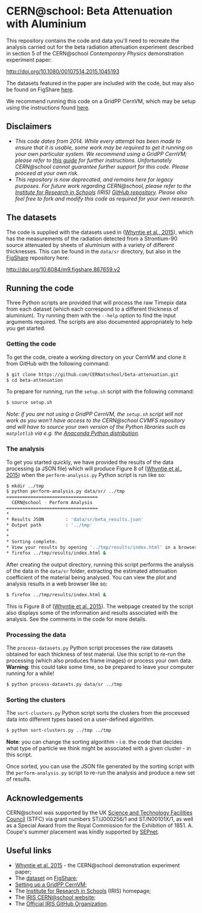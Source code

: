 # CERN@school: Beta Attenuation with Aluminium
This repository contains the code and data you'll need to recreate
the analysis carried out for the beta radiation attenuation experiment
described in section 5 of the CERN@school _Contemporary Physics_
demonstration experiment paper:

http://doi.org/10.1080/00107514.2015.1045193

The datasets featured in the paper are included with the code,
but may also be found on FigShare
[here](http://doi.org/10.6084/m9.figshare.867659.v2).

We recommend running this code on a GridPP CernVM,
which may be setup using the instructions found
[here](http://doi.org/10.6084/m9.figshare.4552825.v1).


## Disclaimers
* _This code dates from 2014. While every attempt has been
made to ensure that it is usable, some work may be required to get it
running on your own particular system.
We recommend using a GridPP CernVM; please refer to
[this guide](http://doi.org/10.6084/m9.figshare.4552825.v1)
for further instructions.
Unfortunately CERN@school cannot guarantee further support for this code.
Please proceed at your own risk_.
* _This repository is now deprecated, and remains here for legacy purposes.
For future work regarding CERN@school, please refer to the
[Institute for Research in Schools](http://researchinschools.org) (IRIS)
[GitHub repository](https://github.com/InstituteForResearchInSchools).
Please also feel free to fork and modify this code as required for
your own research._


## The datasets
The code is supplied with the datasets used in
([Whyntie et al., 2015](http://doi.org/10.1080/00107514.2015.1045193)),
which has the measurements of the radiation detected from a Strontium-90
source attenuated by sheets of aluminium with a variety of different
thicknesses.
This can be found in the `data/sr` directory, but also in the
[FigShare](http://figshare.com)
repository here:

http://doi.org/10.6084/m9.figshare.867659.v2


## Running the code
Three Python scripts are provided that will process the raw Timepix
data from each dataset (which each correspond to a different thickness
of aluminium).
Try running them with the `--help` option to find the input
arguments required. The scripts are also documented appropriately
to help you get started.

### Getting the code
To get the code, create a working directory on your CernVM and
clone it from GitHub with the following command:

```bash
$ git clone https://github.com/CERNatschool/beta-attenuation.git
$ cd beta-attenuation
```

To prepare for running, run the `setup.sh` script with the following
command:

```bash
$ source setup.sh
```

_Note: if you are not using a GridPP CernVM, the `setup.sh` script
will not work as you won't have access to the CERN@school CVMFS
repository and will have to source your own version of the Python
libraries such as `matplotlib` via e.g. the
[Anaconda Python distribution](http://anaconda.org)._


### The analysis
To get you started quickly, 
we have provided the results of the data processing (a JSON file)
which will produce Figure 8 of
([Whyntie et al., 2015](http://doi.org/10.1080/00107514.2015.1045193))
when the `perform-analysis.py` Python script is run like so:

```bash
$ mkdir ../tmp
$ python perform-analysis.py data/sr/ ../tmp
==================================
  CERN@school - Perform Analysis  
==================================
*
* Results JSON        : 'data/sr/beta_results.json'
* Output path         : '../tmp'
*
*
* Sorting complete.
* View your results by opening '../tmp/results/index.html' in a browser, e.g.
* firefox ../tmp/results/index.html &
```

After creating the output directory, running this script performs the
analysis of the data in the `data/sr` folder, extracting the estimated
attenuation coefficient of the material being analysed.
You can view the plot and analysis results in a web browser like so:

```bash
$ firefox ../tmp/results/index.html &
```

This is Figure 8 of 
([Whyntie et al. 2015](http://dx.doi.org/10.1080/00107514.2015.1045193)).
The webpage created by the script also displays some of the 
information and results associated with the analysis. See the comments in the
code for more details.


### Processing the data
The `process-datasets.py` Python script processes the raw datasets
obtained for each thickness of test material.
Use this script to re-run the processing (which also produces frame
images) or process your own data.
**Warning**: this could take some time, so be prepared to leave
your computer running for a while!

```bash
$ python process-datasets.py data/sr ../tmp
```

### Sorting the clusters
The `sort-clusters.py` Python script sorts the clusters from the
processed data into different types based on a user-defined algorithm.

```bash
$ python sort-clusters.py ../tmp ../tmp 
```

**Note**: you can change the sorting algorithm - i.e. the code that
decides what type of particle we think might be associated with a
given cluster - in this script.

Once sorted, you can use the JSON file generated by the sorting
script with the `perform-analysis.py` script
to re-run the analysis and produce a new set of results.


## Acknowledgements
CERN@school was supported by
the UK [Science and Technology Facilities Council](http://www.stfc.ac.uk) (STFC)
via grant numbers ST/J000256/1 and ST/N00101X/1,
as well as a Special Award from the Royal Commission for the Exhibition of 1851.
A. Coupe's summer placement was kindly supported by
[SEPnet](http://www.sepnet.ac.uk).


## Useful links
* [Whyntie et al. 2015](http://doi.org/10.1080/00107514.2015.1045193) - the CERN@school demonstration experiment paper;
* The [dataset](http://doi.org/10.6084/m9.figshare.867659.v2) on [FigShare](http://figshare.com);
* [Setting up a GridPP CernVM](http://doi.org/10.6084/m9.figshare.4552825.v1);
* The [Institute for Research in Schools](http://researchinschools.org) (IRIS) homepage;
* The [IRIS CERN@school website](http://researchinschools.org/CERN);
* The [Official IRIS GitHub Organization](https://github.com/InstituteForResearchInSchools).
